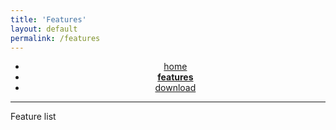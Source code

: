 ```yaml
---
title: 'Features'
layout: default
permalink: /features
---
```


<ul id="navigation" align="center">
    <li class="home"><a href="{{ site.url }}">home</a></li>
    <li class="features"><a href="{{ site.url }}/features"><b>features</b></a></li>
    <li><a href="{{ site.url }}/download">download</a></li>
</ul>

<hr>

<p class='default'>
    Feature list
</p>
